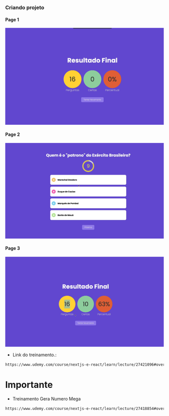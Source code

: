 
### Criando projeto

#### Page 1
<img src="./screens/page1.png" alt="não carregou">

#### Page 2
<img src="./screens/page2.png" alt="não carregou">

#### Page 3
<img src="./screens/page3.png" alt="não carregou">

* Link do treinamento.:
```bash
https://www.udemy.com/course/nextjs-e-react/learn/lecture/27421096#overview
```

# Importante
* Treinamento Gera Numero Mega
```bash
https://www.udemy.com/course/nextjs-e-react/learn/lecture/27418854#overview
```


